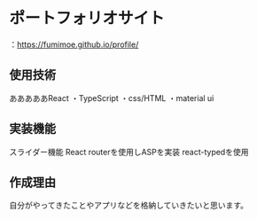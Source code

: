 # ポートフォリオサイト
：https://fumimoe.github.io/profile/

## 使用技術
あああああReact
・TypeScript
・css/HTML
・material ui


## 実装機能
スライダー機能
React routerを使用しASPを実装
react-typedを使用

## 作成理由
 自分がやってきたことやアプリなどを格納していきたいと思います。
